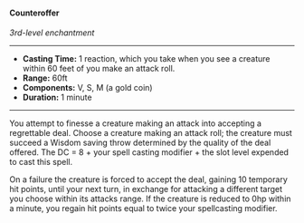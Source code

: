 #### Counteroffer
*3rd-level enchantment*
___
- **Casting Time:** 1 reaction, which you take when you see a creature within 60 feet of you make an attack roll.
- **Range:** 60ft
- **Components:** V, S, M (a gold coin)
- **Duration:** 1 minute
---
You attempt to finesse a creature making an attack into accepting a regrettable deal. Choose a creature making an attack roll; the creature must succeed a Wisdom saving throw determined by the quality of the deal offered. The DC = 8 + your spell casting modifier + the slot level expended to cast this spell.

On a failure the creature is forced to accept the deal, gaining 10 temporary hit points, until your next turn, in exchange for attacking a different target you choose within its attacks range. If the creature is reduced to 0hp within a minute, you regain hit points equal to twice your spellcasting modifier.